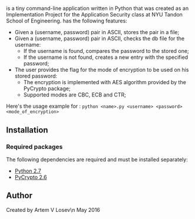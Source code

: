 # <name>

<name> is a tiny command-line application written in Python that was created as an Implementation Project for the Application Security class at NYU Tandon School of Engineering.
<name> has the following features:
- Given a (username, password) pair in ASCII, stores the pair in a file;
- Given a (username, password) pair in ASCII, checks the db file for the username:
	* If the username is found, compares the password to the stored one;
	* If the username is not found, creates a new entry with the specified password;
- The user provides the flag for the mode of encryption to be used on his stored password:
	* The encryption is implemented with AES algorithm provided by the PyCrypto package;
	* Supported modes are CBC, ECB and CTR;

Here's the usage example for <name>:
`python <name>.py <username> <password> <mode_of_encryption>`


## Installation 
### Required packages
The following dependencies are required and must be installed separately:
- [Python 2.7](https://www.python.org/downloads/)
- [PyCrypto 2.6](https://www.dlitz.net/software/pycrypto/)

## Author
Created by Artem V Losev\n
May 2016